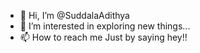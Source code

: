 - 👋 Hi, I’m @SuddalaAdithya
- 👀 I’m interested in exploring new things... 
- 📫 How to reach me Just by saying hey!!

<!---
SuddalaAdithya/SuddalaAdithya is a ✨ special ✨ repository because its `README.md` (this file) appears on your GitHub profile.
You can click the Preview link to take a look at your changes.
--->
